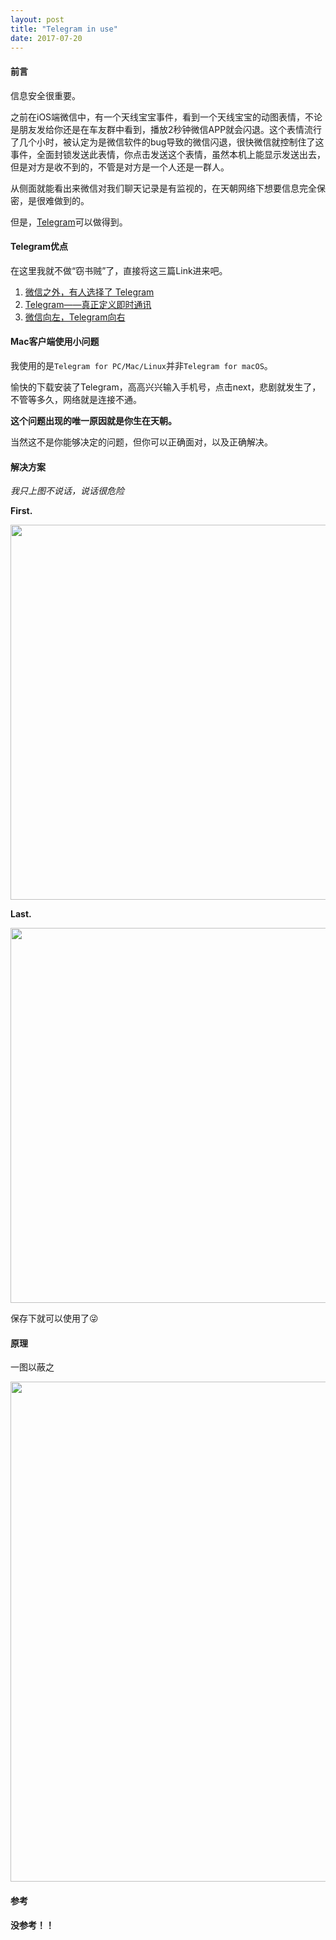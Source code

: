 ```yaml
---
layout: post
title: "Telegram in use"
date: 2017-07-20
---
```




#### 前言

信息安全很重要。

之前在iOS端微信中，有一个天线宝宝事件，看到一个天线宝宝的动图表情，不论是朋友发给你还是在车友群中看到，播放2秒钟微信APP就会闪退。这个表情流行了几个小时，被认定为是微信软件的bug导致的微信闪退，很快微信就控制住了这事件，全面封锁发送此表情，你点击发送这个表情，虽然本机上能显示发送出去，但是对方是收不到的，不管是对方是一个人还是一群人。

从侧面就能看出来微信对我们聊天记录是有监视的，在天朝网络下想要信息完全保密，是很难做到的。

但是，[Telegram](https://telegram.org/)可以做得到。



#### Telegram优点

在这里我就不做“窃书贼”了，直接将这三篇Link进来吧。

1. [微信之外，有人选择了 Telegram](http://www.ifanr.com/504427)
2. [Telegram——真正定义即时通讯](https://zhuanlan.zhihu.com/p/25219007)
3. [微信向左，Telegram向右](https://zhuanlan.zhihu.com/p/20706024)



#### Mac客户端使用小问题

我使用的是`Telegram for PC/Mac/Linux`并非`Telegram for macOS`。

愉快的下载安装了Telegram，高高兴兴输入手机号，点击next，悲剧就发生了，不管等多久，网络就是连接不通。

**这个问题出现的唯一原因就是你生在天朝。**

当然这不是你能够决定的问题，但你可以正确面对，以及正确解决。



#### 解决方案

*我只上图不说话，说话很危险*



**First.**

<img src="http://o7bkcj7d7.bkt.clouddn.com/markdown/1500530425320.png" width="600"/>

**Last.**

<img src="http://o7bkcj7d7.bkt.clouddn.com/markdown/1500530639597.png" width="600"/>





保存下就可以使用了😜



#### 原理

一图以蔽之



<img src="http://o7bkcj7d7.bkt.clouddn.com/markdown/1500530780062.png" width="800"/>

#### 参考

**没参考！！**



